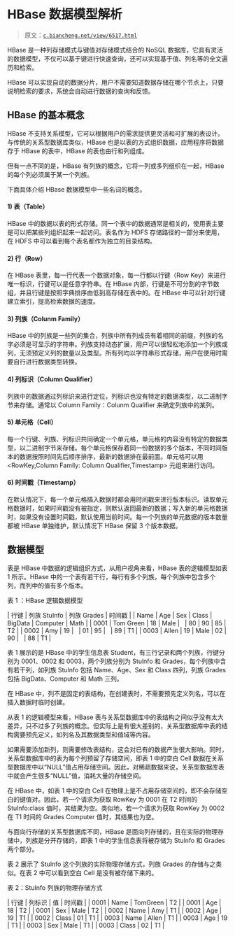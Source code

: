 # HBase 数据模型解析

> 原文：[`c.biancheng.net/view/6517.html`](http://c.biancheng.net/view/6517.html)

HBase 是一种列存储模式与键值对存储模式结合的 NoSQL 数据库，它具有灵活的数据模型，不仅可以基于键进行快速查询，还可以实现基于值、列名等的全文遍历和检索。

HBase 可以实现自动的数据分片，用户不需要知道数据存储在哪个节点上，只要说明检索的要求，系统会自动进行数据的查询和反馈。

## HBase 的基本概念

HBase 不支持关系模型，它可以根据用户的需求提供更灵活和可扩展的表设计。与传统的关系型数据库类似，HBase 也是以表的方式组织数据，应用程序将数据存于 HBase 的表中，HBase 的表也由行和列组成。

但有一点不同的是，HBase 有列族的概念，它将一列或多列组织在一起，HBase 的每个列必须属于某一个列族。

下面具体介绍 HBase 数据模型中一些名词的概念。

#### 1) 表（Table）

HBase 中的数据以表的形式存储。同一个表中的数据通常是相关的，使用表主要是可以把某些列组织起来一起访问。表名作为 HDFS 存储路径的一部分来使用，在 HDFS 中可以看到每个表名都作为独立的目录结构。

#### 2) 行（Row）

在 HBase 表里，每一行代表一个数据对象，每一行都以行键（Row Key）来进行唯一标识，行键可以是任意字符串。在 HBase 内部，行键是不可分割的字节数组，并且行键是按照字典排序由低到高存储在表中的。在 HBase 中可以针对行键建立索引，提高检索数据的速度。

#### 3) 列族（Colunm Family）

HBase 中的列族是一些列的集合，列族中所有列成员有着相同的前缀，列族的名字必须是可显示的字符串。列族支持动态扩展，用户可以很轻松地添加一个列族或列，无须预定义列的数量以及类型。所有列均以字符串形式存储，用户在使用时需要自行进行数据类型转换。

#### 4) 列标识（Column Qualifier）

列族中的数据通过列标识来进行定位，列标识也没有特定的数据类型，以二进制字节来存储。通常以 Column Family：Colunm Qualifier 来确定列族中的某列。

#### 5) 单元格（Cell）

每一个行键、列族、列标识共同确定一个单元格，单元格的内容没有特定的数据类型，以二进制字节来存储。每个单元格保存着同一份数据的多个版本，不同时间版本的数据按照时间先后顺序排序，最新的数据排在最前面。单元格可以用 <RowKey,Column Family: Column Qualifier,Timestamp> 元组来进行访问。

#### 6) 时间戳（Timestamp）

在默认情况下，每一个单元格插入数据时都会用时间戳来进行版本标识。读取单元格数据时，如果时间戳没有被指定，则默认返回最新的数据；写入新的单元格数据时，如果没有设置时间戳，默认使用当前时间。每一个列族的单元数据的版本数量都被 HBase 单独维护，默认情况下 HBase 保留 3 个版本数据。

## 数据模型

表是 HBase 中数据的逻辑组织方式，从用户视角来看，HBase 表的逻辑模型如表 1 所示。HBase 中的一个表有若干行，每行有多个列族，每个列族中包含多个列，而列中的值有多个版本。 

表 1 ：HBase 逻辑数据模型

| 行键 | 列族 StuInfo | 列族 Grades | 时间戳 |
| Name | Age | Sex | Class | BigData | Computer | Math |
| 0001 | Tom Green | 18 | Male |   | 80 | 90 | 85 | T2 |
| 0002 | Amy | 19 |   | 01 | 95 |   | 89 | T1 |
| 0003 | Allen | 19 | Male | 02 | 90 |   | 88 | T1 |

表 1 展示的是 HBase 中的学生信息表 Student，有三行记录和两个列族，行键分别为 0001、0002 和 0003，两个列族分别为 Stulnfo 和 Grades，每个列族中含有若干列，如列族 Stulnfo 包括 Name、Age、Sex 和 Class 四列，列族 Grades 包括 BigData、Computer 和 Math 三列。

在 HBase 中，列不是固定的表结构，在创建表时，不需要预先定义列名，可以在插入数据时临时创建。

从表 1 的逻辑模型来看，HBase 表与关系型数据库中的表结构之间似乎没有太大差异，只不过多了列族的概念。但实际上是有很大差别的，关系型数据库中表的结构需要预先定义，如列名及其数据类型和值域等内容。

如果需要添加新列，则需要修改表结构，这会对已有的数据产生很大影响。同时，关系型数据库中的表为每个列预留了存储空间，即表 1 中的空白 Cell 数据在关系型数据库中以“NULL”值占用存储空间。因此，对稀疏数据来说，关系型数据库表中就会产生很多“NULL”值，消耗大量的存储空间。

在 HBase 中，如表 1 中的空白 Cell 在物理上是不占用存储空间的，即不会存储空白的键值对。因此，若一个请求为获取 RowKey 为 0001 在 T2 时间的 Stulnfo:class 值时，其结果为空。类似地，若一个请求为获取 RowKey 为 0002 在 T1 时间的 Grades Computer 值时，其结果也为空。

与面向行存储的关系型数据库不同，HBase 是面向列存储的，且在实际的物理存储中，列族是分开存储的，即表 1 中的学生信息表将被存储为 Stulnfo 和 Grades 两个部分。

表 2 展示了 Stulnfo 这个列族的实际物理存储方式，列族 Grades 的存储与之类似。在表 2 中可以看到空白 Cell 是没有被存储下来的。

表 2：StuInfo 列族的物理存储方式

| 行键 | 列标识 | 值 | 时间戳 |
| 0001 | Name | TomGreen | T2 |
| 0001 | Age | 18 | T2 |
| 0001 | Sex | Male | T2 |
| 0002 | Name | Amy | T1 |
| 0002 | Age | 19 | T1 |
| 0002 | Class | 01 | T1 |
| 0003 | Name | Allen | T1 |
| 0003 | Age | 19 | T1 |
| 0003 | Sex | Male | T1 |
| 0003 | Class | 02 | T1 |